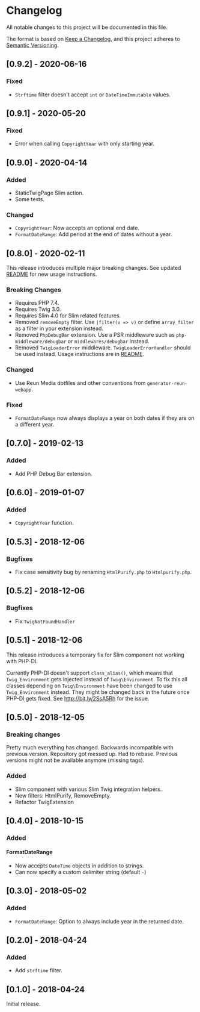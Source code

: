 # Changelog
All notable changes to this project will be documented in this file.

The format is based on [Keep a Changelog](https://keepachangelog.com/en/1.0.0/),
and this project adheres to [Semantic Versioning](https://semver.org/spec/v2.0.0.html).

## [0.9.2] - 2020-06-16
### Fixed
- `Strftime` filter doesn't accept `int` or `DateTimeImmutable` values.

## [0.9.1] - 2020-05-20
### Fixed
- Error when calling `CopyrightYear` with only starting year.

## [0.9.0] - 2020-04-14
### Added
- StaticTwigPage Slim action.
- Some tests.

### Changed
- `CopyrightYear`: Now accepts an optional end date.
- `FormatDateRange`: Add period at the end of dates without a year.

## [0.8.0] - 2020-02-11
This release introduces multiple major breaking changes. See updated
[README](README.md) for new usage instructions.

### Breaking Changes
- Requires PHP 7.4.
- Requires Twig 3.0.
- Requires Slim 4.0 for Slim related features.
- Removed `removeEmpty` filter. Use `|filter(v => v)` or define `array_filter`
  as a filter in your extension instead.
- Removed `PhpDebugBar` extension. Use a PSR middleware such as
  `php-middleware/debugbar` or `middlewares/debugbar` instead.
- Removed `TwigLoaderError` middleware. `TwigLoaderErrorHandler` should be used
  instead. Usage instructions are in [README](README.md#handling-not-found-errors).

### Changed
- Use Reun Media dotfiles and other conventions from `generator-reun-webapp`.

### Fixed
- `FormatDateRange` now always displays a year on both dates if they are on a
  different year.

## [0.7.0] - 2019-02-13
### Added
- Add PHP Debug Bar extension.

## [0.6.0] - 2019-01-07
### Added
- `CopyrightYear` function.

## [0.5.3] - 2018-12-06
### Bugfixes
- Fix case sensitivity bug by renaming `HtmlPurify.php` to `Htmlpurify.php`.

## [0.5.2] - 2018-12-06
### Bugfixes
- Fix `TwigNotFoundHandler`

## [0.5.1] - 2018-12-06
This release introduces a temporary fix for Slim component not working with
PHP-DI.

Currently PHP-DI doesn't support `class_alias()`, which means that
`Twig_Environment` gets injected instead of `Twig\Environment`. To fix this all
classes depending on `Twig\Environment` have been changed to use
`Twig_Environment` instead. They might be changed back in the future once PHP-DI
gets fixed. See http://bit.ly/2SsA5Rh for the issue.

## [0.5.0] - 2018-12-05
### Breaking changes
Pretty much everything has changed. Backwards incompatible with previous
version. Repository got messed up. Had to rebase. Previous versions might not
be available anymore (missing tags).

### Added
- Slim component with various Slim Twig integration helpers.
- New filters: HtmlPurify, RemoveEmpty.
- Refactor TwigExtension

## [0.4.0] - 2018-10-15
### Added
#### FormatDateRange
- Now accepts `DateTime` objects in addition to strings.
- Can now specify a custom delimiter string (default `-`)

## [0.3.0] - 2018-05-02
### Added
- `FormatDateRange`: Option to always include year in the returned date.

## [0.2.0] - 2018-04-24
### Added
- Add `strftime` filter.

## [0.1.0] - 2018-04-24
Initial release.
